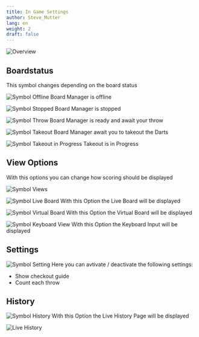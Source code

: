 ```yaml
---
title: In Game Settings
author: Steve_Mutter
lang: en
weight: 2
draft: false
---
```



![Overview](/how-to-play/images/Overview.png)

## Boardstatus
This symbol changes depending on the board status

![Symbol Offline](/how-to-play/images/symbol_offline.png)
Board Manager is offline

![Symbol Stopped](/how-to-play/images/symbol_board_stop.png)
Board Manager is stopped

![Symbol Throw](/how-to-play/images/symbol_throw.png)
Board Manager is ready and await your throw

![Symbol Takeout](/how-to-play/images/symbol_takeout.png)
Board Manager await you to takeout the Darts

![Symbol Takeout in Progress](/how-to-play/images/symbol_takeout_in_progress.png)
Takeout is in Progress

## View Options
With this options you can change how scoring should be displayed

![Symbol Views](/how-to-play/images/symbol_view_options.png)

![Symbol Live Board](/how-to-play/images/symbol_live_board.png)
With this Option the Live Board will be displayed

![Symbol Virtual Board](/how-to-play/images/symbol_virtual_board.png)
With this Option the Virtual Board will be displayed

![Symbol Keyboard View](/how-to-play/images/symbol_keyboard_view.png)
With this Option the Keyboard Input will be displayed

## Settings

![Symbol Setting](/how-to-play/images/symbol_settings.png)
Here you can avtivate / deactivate the following settings:
- Show checkout guide
- Count each throw


## History

![Symbol History](/how-to-play/images/symbol_history.png)
With this Option the Live History Page will be displayed

![Live History](/how-to-play/images/history.png)

